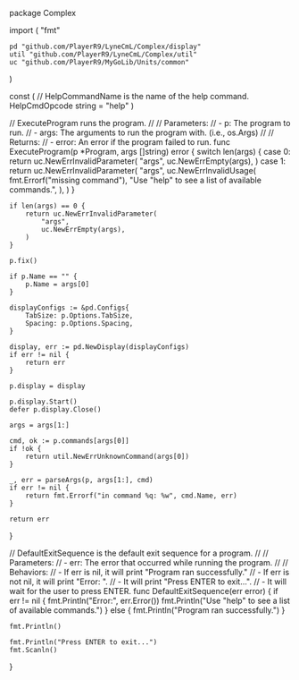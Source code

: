 package Complex

import (
	"fmt"

	pd "github.com/PlayerR9/LyneCmL/Complex/display"
	util "github.com/PlayerR9/LyneCmL/Complex/util"
	uc "github.com/PlayerR9/MyGoLib/Units/common"
)

const (
	// HelpCommandName is the name of the help command.
	HelpCmdOpcode string = "help"
)

// ExecuteProgram runs the program.
//
// Parameters:
//   - p: The program to run.
//   - args: The arguments to run the program with. (i.e., os.Args)
//
// Returns:
//   - error: An error if the program failed to run.
func ExecuteProgram(p *Program, args []string) error {
	switch len(args) {
	case 0:
		return uc.NewErrInvalidParameter(
			"args",
			uc.NewErrEmpty(args),
		)
	case 1:
		return uc.NewErrInvalidParameter(
			"args",
			uc.NewErrInvalidUsage(
				fmt.Errorf("missing command"),
				"Use \"help\" to see a list of available commands.",
			),
		)
	}

	if len(args) == 0 {
		return uc.NewErrInvalidParameter(
			"args",
			uc.NewErrEmpty(args),
		)
	}

	p.fix()

	if p.Name == "" {
		p.Name = args[0]
	}

	displayConfigs := &pd.Configs{
		TabSize: p.Options.TabSize,
		Spacing: p.Options.Spacing,
	}

	display, err := pd.NewDisplay(displayConfigs)
	if err != nil {
		return err
	}

	p.display = display

	p.display.Start()
	defer p.display.Close()

	args = args[1:]

	cmd, ok := p.commands[args[0]]
	if !ok {
		return util.NewErrUnknownCommand(args[0])
	}

	_, err = parseArgs(p, args[1:], cmd)
	if err != nil {
		return fmt.Errorf("in command %q: %w", cmd.Name, err)
	}

	return err
}

// DefaultExitSequence is the default exit sequence for a program.
//
// Parameters:
//   - err: The error that occurred while running the program.
//
// Behaviors:
//   - If err is nil, it will print "Program ran successfully."
//   - If err is not nil, it will print "Error: <error>".
//   - It will print "Press ENTER to exit...".
//   - It will wait for the user to press ENTER.
func DefaultExitSequence(err error) {
	if err != nil {
		fmt.Println("Error:", err.Error())
		fmt.Println("Use \"help\" to see a list of available commands.")
	} else {
		fmt.Println("Program ran successfully.")
	}

	fmt.Println()

	fmt.Println("Press ENTER to exit...")
	fmt.Scanln()
}
